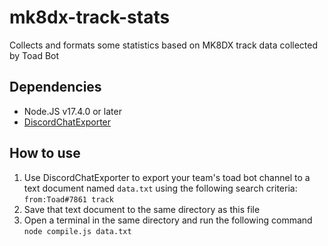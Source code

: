 # mk8dx-track-stats
Collects and formats some statistics based on MK8DX track data collected by Toad Bot

## Dependencies
* Node.JS v17.4.0 or later
* [DiscordChatExporter](https://github.com/Tyrrrz/DiscordChatExporter)


## How to use
1. Use DiscordChatExporter to export your team's toad bot channel to a text document named `data.txt` using the following search criteria: `from:Toad#7861 track`
2. Save that text document to the same directory as this file
3. Open a terminal in the same directory and run the following command `node compile.js data.txt`
